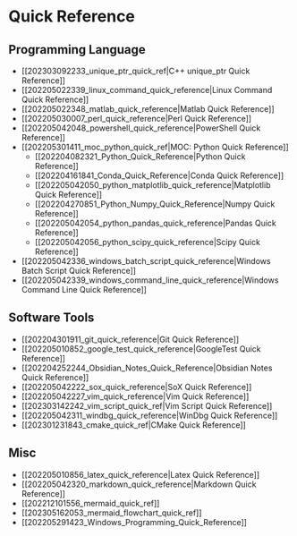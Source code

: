 # Quick Reference

## Programming Language

* [[202303092233_unique_ptr_quick_ref|C++ unique_ptr Quick Reference]]
* [[202205022339_linux_command_quick_reference|Linux Command Quick Reference]]
* [[202205022348_matlab_quick_reference|Matlab Quick Reference]]
* [[202205030007_perl_quick_reference|Perl Quick Reference]]
* [[202205042048_powershell_quick_reference|PowerShell Quick Reference]]
* [[202205301411_moc_python_quick_ref|MOC: Python Quick Reference]]
    * [[202204082321_Python_Quick_Reference|Python Quick Reference]]
    * [[202204161841_Conda_Quick_Reference|Conda Quick Reference]]
    * [[202205042050_python_matplotlib_quick_reference|Matplotlib Quick Reference]]
    * [[202204270851_Python_Numpy_Quick_Reference|Numpy Quick Reference]]
    * [[202205042054_python_pandas_quick_reference|Pandas Quick Reference]]
    * [[202205042056_python_scipy_quick_reference|Scipy Quick Reference]]
* [[202205042336_windows_batch_script_quick_reference|Windows Batch Script Quick Reference]]
* [[202205042339_windows_command_line_quick_reference|Windows Command Line Quick Reference]]

## Software Tools

* [[202204301911_git_quick_reference|Git Quick Reference]]
* [[202205010852_google_test_quick_reference|GoogleTest Quick Reference]]
* [[202204252244_Obsidian_Notes_Quick_Reference|Obsidian Notes Quick Reference]]
* [[202205042222_sox_quick_reference|SoX Quick Reference]]
* [[202205042227_vim_quick_reference|Vim Quick Reference]]
* [[202303142242_vim_script_quick_ref|Vim Script Quick Reference]]
* [[202205042311_windbg_quick_reference|WinDbg Quick Reference]]
* [[202301231843_cmake_quick_ref|CMake Quick Reference]]

## Misc

* [[202205010856_latex_quick_reference|Latex Quick Reference]]
* [[202205042320_markdown_quick_reference|Markdown Quick Reference]]
* [[202212101556_mermaid_quick_ref]]
* [[202305162053_mermaid_flowchart_quick_ref]]
* [[202205291423_Windows_Programming_Quick_Reference]]

